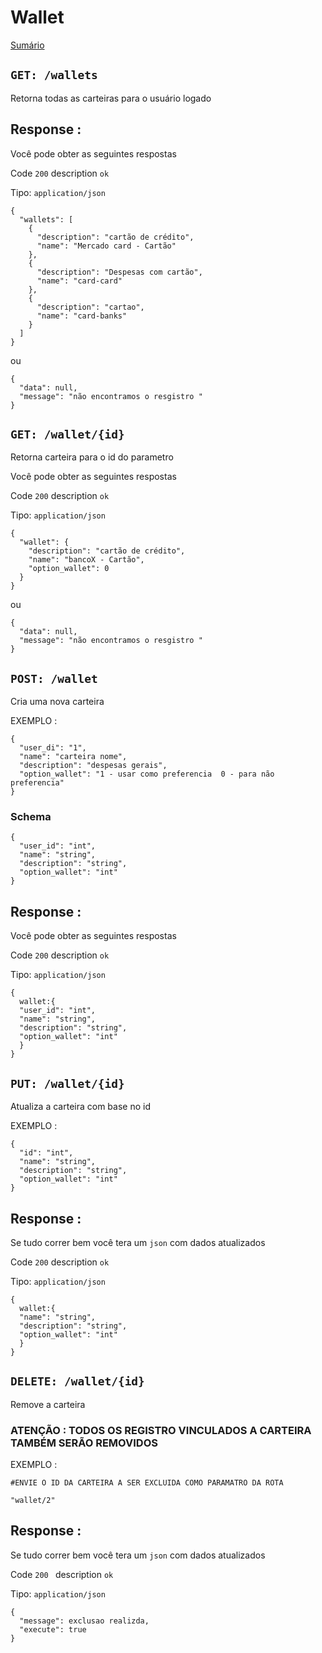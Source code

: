 # Wallet

[Sumário](/README.md)


## `GET: /wallets`

Retorna todas as carteiras para o usuário logado


## Response :

Você pode obter as seguintes respostas

Code `200` description `ok`

Tipo: `application/json`

```
{
  "wallets": [
    {
      "description": "cartão de crédito",
      "name": "Mercado card - Cartão"
    },
    {
      "description": "Despesas com cartão",
      "name": "card-card"
    },
    {
      "description": "cartao",
      "name": "card-banks"
    }
  ]
}

```

ou

```
{
  "data": null,
  "message": "não encontramos o resgistro "
}

```
## `GET: /wallet/{id}`

Retorna carteira para o id do parametro


Você pode obter as seguintes respostas

Code `200` description `ok`

Tipo: `application/json`

```
{
  "wallet": {
    "description": "cartão de crédito",
    "name": "bancoX - Cartão",
    "option_wallet": 0
  }
} 

```
ou

```
{
  "data": null,
  "message": "não encontramos o resgistro "
}

```

## `POST: /wallet`

Cria uma nova carteira

EXEMPLO :

```
{
  "user_di": "1",
  "name": "carteira nome",
  "description": "despesas gerais",
  "option_wallet": "1 - usar como preferencia  0 - para não preferencia"
}
```

### Schema

```
{
  "user_id": "int",
  "name": "string",
  "description": "string",
  "option_wallet": "int"
}
```

## Response :

Você pode obter as seguintes respostas

Code `200` description `ok`

Tipo: `application/json`

```
{ 
  wallet:{
  "user_id": "int",
  "name": "string",
  "description": "string",
  "option_wallet": "int"
  }
}  

```


## `PUT: /wallet/{id}`

Atualiza a carteira com base no id 

EXEMPLO :

``` 
{
  "id": "int",
  "name": "string",
  "description": "string",
  "option_wallet": "int"
}

```

## Response :

Se tudo correr bem você tera um `json` com dados atualizados

Code `200` description `ok`

Tipo: `application/json`

```
{ 
  wallet:{
  "name": "string",
  "description": "string",
  "option_wallet": "int"
  }
}  

```

## `DELETE: /wallet/{id}`

Remove a carteira 

### ATENÇÃO : TODOS OS REGISTRO VINCULADOS A CARTEIRA TAMBÉM SERÃO REMOVIDOS 

EXEMPLO :

``` 
#ENVIE O ID DA CARTEIRA A SER EXCLUIDA COMO PARAMATRO DA ROTA

"wallet/2"

```

## Response :

Se tudo correr bem você tera um `json` com dados atualizados

Code `200 ` description `ok`

Tipo: `application/json`

```
{ 
  "message": exclusao realizda,
  "execute": true
}  

```